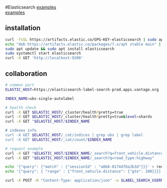 #Elasticsearch
[examples](https://dzone.com/articles/23-useful-elasticsearch-example-queries)  
[examples](https://www.tutorialspoint.com/elasticsearch)  

## installation
```sh
curl -fsSL https://artifacts.elastic.co/GPG-KEY-elasticsearch | sudo apt-key add -
echo "deb https://artifacts.elastic.co/packages/7.x/apt stable main" | sudo tee -a /etc/apt/sources.list.d/elastic-7.x.list
sudo apt update && sudo apt install elasticsearch
sudo systemctl start elasticsearch
curl -X GET 'http://localhost:9200'
```

## collaboration
```bash
# common part
ELASTIC_HOST=https://elasticsearch-label-search-prod.apps.vantage.org

INDEX_NAME=ubs-single-autolabel
```

```bash
# health check
curl -X GET $ELASTIC_HOST/_cluster/health?pretty=true
curl -X GET $ELASTIC_HOST/_cluster/health?pretty=true&level=shards
curl -X GET "$ELASTIC_HOST/$INDEX_NAME

# indexex info
curl -X GET $ELASTIC_HOST/_cat/indices | grep ubs | grep label
curl -X GET $ELASTIC_HOST/_cat/count/$INDEX_NAME
```

```bash
# request example
curl -X GET "$ELASTIC_HOST/$INDEX_NAME/_search?q=front_vehicle.distance:>100&size=11&pretty=true"
curl -X GET "$ELASTIC_HOST/$INDEX_NAME/_search?q=road_type:highway"
```

```bash
echo '{"query": {"match" : {"sessionId" : "a8b8-0174df8a3b3d"}}}' > request.json
echo '{"query": { "range" : {"front_vehicle.distance": {"gte": 100}}}}' > request.json

curl -X POST -H "Content-Type: application/json" -u $LABEL_SEARCH_USERNAME:$LABEL_SEARCH_PASSWORD -d @request.json "$ELASTIC_HOST/$ELASTIC_INDEX/_search"
```
